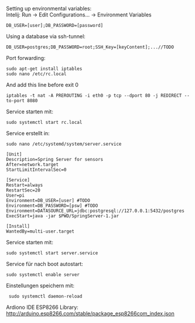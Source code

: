 Setting up environmental variables: \
Intelij: Run -> Edit Configurations... -> Environment Variables
```
DB_USER=[user];DB_PASSWORD=[password]
```
Using a database via ssh-tunnel:
```
DB_USER=postgres;DB_PASSWORD=root;SSH_Key=[keyContent];...//TODO
```

Port forwarding: 
```
sudo apt-get install iptables
sudo nano /etc/rc.local
```
And add this line before exit 0
```
iptables -t nat -A PREROUTING -i eth0 -p tcp --dport 80 -j REDIRECT --to-port 8080
```
Service starten mit:
```
sudo systemctl start rc.local
```


Service erstellt in: 
```
sudo nano /etc/systemd/system/server.service 
```
```
[Unit]
Description=Spring Server for sensors
After=network.target
StartLimitIntervalSec=0

[Service]
Restart=always
RestartSec=20
User=pi
Environment=DB_USER=[user] #TODO
Environment=DB_PASSWORD=[psw] #TODO
Environment=DATASOURCE_URL=jdbc:postgresql://127.0.0.1:5432/postgres
ExecStart=java -jar $PWD/SpringServer-1.jar

[Install]
WantedBy=multi-user.target
```
Service starten mit:
```
sudo systemctl start server.service
```
Service für nach boot autostart:
```
sudo systemctl enable server
```
Einstellungen speichern mit:
```
 sudo systemctl daemon-reload
```

Ardiono IDE ESP8266 Library: http://arduino.esp8266.com/stable/package_esp8266com_index.json
